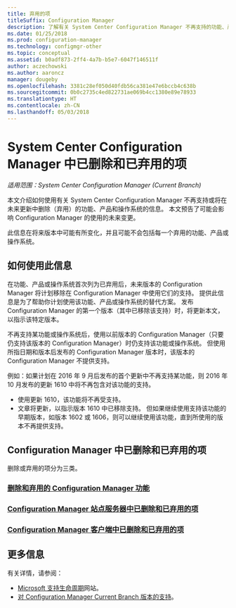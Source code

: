 ```yaml
---
title: 弃用的项
titleSuffix: Configuration Manager
description: 了解有关 System Center Configuration Manager 不再支持的功能、产品和操作系统的信息。
ms.date: 01/25/2018
ms.prod: configuration-manager
ms.technology: configmgr-other
ms.topic: conceptual
ms.assetid: b0adf873-2ff4-4a7b-b5e7-6047f146511f
author: aczechowski
ms.author: aaroncz
manager: dougeby
ms.openlocfilehash: 3381c28ef050d40fdb56ca381e47e6bccb4c638b
ms.sourcegitcommit: 0b0c2735c4ed822731ae069b4cc1380e89e78933
ms.translationtype: HT
ms.contentlocale: zh-CN
ms.lasthandoff: 05/03/2018
---
```

# <a name="removed-and-deprecated-items-for-system-center-configuration-manager"></a>System Center Configuration Manager 中已删除和已弃用的项

*适用范围：System Center Configuration Manager (Current Branch)*

本文介绍如何使用有关 System Center Configuration Manager 不再支持或将在未来更新中删除（弃用）的功能、产品和操作系统的信息。 本文预告了可能会影响 Configuration Manager 的使用的未来变更。  

此信息在将来版本中可能有所变化，并且可能不会包括每一个弃用的功能、产品或操作系统。  

## <a name="how-to-use-this-information"></a>如何使用此信息  
在功能、产品或操作系统首次列为已弃用后，未来版本的 Configuration Manager 将计划移除在 Configuration Manager 中使用它们的支持。 提供此信息是为了帮助你计划使用该功能、产品或操作系统的替代方案。 发布 Configuration Manager 的第一个版本（其中已移除该支持）时，将更新本文，以指示该特定版本。  

不再支持某功能或操作系统后，使用以前版本的 Configuration Manager（只要仍支持该版本的 Configuration Manager）时仍支持该功能或操作系统。 但使用所指日期和版本后发布的 Configuration Manager 版本时，该版本的 Configuration Manager 不提供支持。

例如：如果计划在 2016 年 9 月后发布的首个更新中不再支持某功能，则 2016 年 10 月发布的更新 1610 中将不再包含对该功能的支持。
-  使用更新 1610，该功能将不再受支持。
-  文章将更新，以指示版本 1610 中已移除支持。
但如果继续使用支持该功能的早期版本，如版本 1602 或 1606，则可以继续使用该功能，直到所使用的版本不再提供支持。

## <a name="removed-and-deprecated-items-for-configuration-manager"></a>Configuration Manager 中已删除和已弃用的项
删除或弃用的项分为三类。  

### <a name="removed-and-deprecated-configuration-manager-featuressccmcoreplan-designchangesdeprecatedremoved-and-deprecated-cmfeatures"></a>[删除和弃用的 Configuration Manager 功能](/sccm/core/plan-design/changes/deprecated/removed-and-deprecated-cmfeatures)
### <a name="removed-and-deprecated-items-for-configuration-manager-site-serverssccmcoreplan-designchangesdeprecatedremoved-and-deprecated-server"></a>[Configuration Manager 站点服务器中已删除和已弃用的项](/sccm/core/plan-design/changes/deprecated/removed-and-deprecated-server)
### <a name="removed-and-deprecated-items-for-configuration-manager-clientssccmcoreplan-designchangesdeprecatedremoved-and-deprecated-client"></a>[Configuration Manager 客户端中已删除和已弃用的项](/sccm/core/plan-design/changes/deprecated/removed-and-deprecated-client)


## <a name="more-information"></a>更多信息

有关详情，请参阅：
 - [Microsoft 支持生命周期](https://support.microsoft.com/lifecycle)网站。
 - [对 Configuration Manager Current Branch 版本的支持](/sccm/core/servers/manage/current-branch-versions-supported)。

